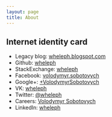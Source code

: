 ```yaml
---
layout: page
title: About
---
```


## Internet identity card

- Legacy blog: [wheleph.blogspot.com](http://wheleph.blogspot.com/)
- Github: [wheleph](https://github.com/wheleph/)
- StackExchange: [wheleph](http://stackexchange.com/users/8634/wheleph)
- Facebook: [volodymyr.sobotovych](https://www.facebook.com/volodymyr.sobotovych)
- Google+: [+VolodymyrSobotovych](https://plus.google.com/u/0/+VolodymyrSobotovych)
- VK: [wheleph](http://vk.com/wheleph)
- Twitter: [@wheleph](https://twitter.com/wheleph)
- Careers: [Volodymyr Sobotovych](https://careers.stackoverflow.com/users/info/496812)
- LinkedIn: [wheleph](https://www.linkedin.com/in/wheleph)
